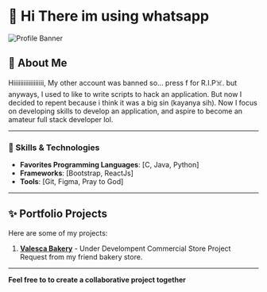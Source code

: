 # 👋 Hi There im using whatsapp


![Profile Banner](https://via.placeholder.com/1000x250?text=Welcome+to+My+GitHub+Profile)

## 🚀 About Me  
Hiiiiiiiiiiiiiiiiii, My other account was banned so... press f for R.I.P☠️. but anyways, I used to like to write scripts to hack an application. 
But now I decided to repent because i think it was a big sin (kayanya sih). Now I focus on developing skills to develop an application, and aspire to become an amateur full stack developer lol.

---

### 🔧 Skills & Technologies  
- **Favorites Programming Languages**: [C, Java, Python]  
- **Frameworks**: [Bootstrap, ReactJs]  
- **Tools**: [Git, Figma, Pray to God] 

---

## ✨ Portfolio Projects  
Here are some of my projects:  
1. [**Valesca Bakery**](github.com/ValescaBakery) - Under Develompent Commercial Store Project Request from my friend bakery store.  

---

**Feel free to to create a collaborative project together**  
